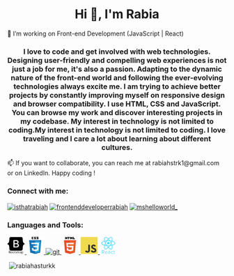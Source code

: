 <h1 align="center">Hi 👋, I'm Rabia</h1>
🔭 I’m working on Front-end Development (JavaScript | React)
<h3 align="center">I love to code and get involved with web technologies. Designing user-friendly and compelling web experiences is not just a job for me, it's also a passion. Adapting to the dynamic nature of the front-end world and following the ever-evolving technologies always excite me. I am trying to achieve better projects by constantly improving myself on responsive design and browser compatibility. I use HTML, CSS and JavaScript. You can browse my work and discover interesting projects in my codebase. My interest in technology is not limited to coding.My interest in technology is not limited to coding. I love traveling and I care a lot about learning about different cultures.</h3>
📫 If you want to collaborate, you can reach me at rabiahstrk1@gmail.com or on LinkedIn. Happy coding !
<h3 align="left">Connect with me:</h3>
<p align="left">
<a href="https://twitter.com/isthatrabiah" target="blank"><img align="center" src="https://raw.githubusercontent.com/rahuldkjain/github-profile-readme-generator/master/src/images/icons/Social/twitter.svg" alt="isthatrabiah" height="30" width="40" /></a>
<a href="https://linkedin.com/in/frontenddeveloperrabiah" target="blank"><img align="center" src="https://raw.githubusercontent.com/rahuldkjain/github-profile-readme-generator/master/src/images/icons/Social/linked-in-alt.svg" alt="frontenddeveloperrabiah" height="30" width="40" /></a>
<a href="https://instagram.com/mshelloworld_" target="blank"><img align="center" src="https://raw.githubusercontent.com/rahuldkjain/github-profile-readme-generator/master/src/images/icons/Social/instagram.svg" alt="mshelloworld_" height="30" width="40" /></a>
</p>

<h3 align="left">Languages and Tools:</h3>
<p align="left"> <a href="https://getbootstrap.com" target="_blank" rel="noreferrer"> <img src="https://raw.githubusercontent.com/devicons/devicon/master/icons/bootstrap/bootstrap-plain-wordmark.svg" alt="bootstrap" width="40" height="40"/> </a> <a href="https://www.w3schools.com/css/" target="_blank" rel="noreferrer"> <img src="https://raw.githubusercontent.com/devicons/devicon/master/icons/css3/css3-original-wordmark.svg" alt="css3" width="40" height="40"/> </a> <a href="https://git-scm.com/" target="_blank" rel="noreferrer"> <img src="https://www.vectorlogo.zone/logos/git-scm/git-scm-icon.svg" alt="git" width="40" height="40"/> </a> <a href="https://www.w3.org/html/" target="_blank" rel="noreferrer"> <img src="https://raw.githubusercontent.com/devicons/devicon/master/icons/html5/html5-original-wordmark.svg" alt="html5" width="40" height="40"/> </a> <a href="https://developer.mozilla.org/en-US/docs/Web/JavaScript" target="_blank" rel="noreferrer"> <img src="https://raw.githubusercontent.com/devicons/devicon/master/icons/javascript/javascript-original.svg" alt="javascript" width="40" height="40"/> </a> <a href="https://reactjs.org/" target="_blank" rel="noreferrer"> <img src="https://raw.githubusercontent.com/devicons/devicon/master/icons/react/react-original-wordmark.svg" alt="react" width="40" height="40"/> </a> </p>

<p>&nbsp;<img align="center" src="https://github-readme-stats.vercel.app/api?username=rabiahasturkk&show_icons=true&locale=en" alt="rabiahasturkk" /></p>
